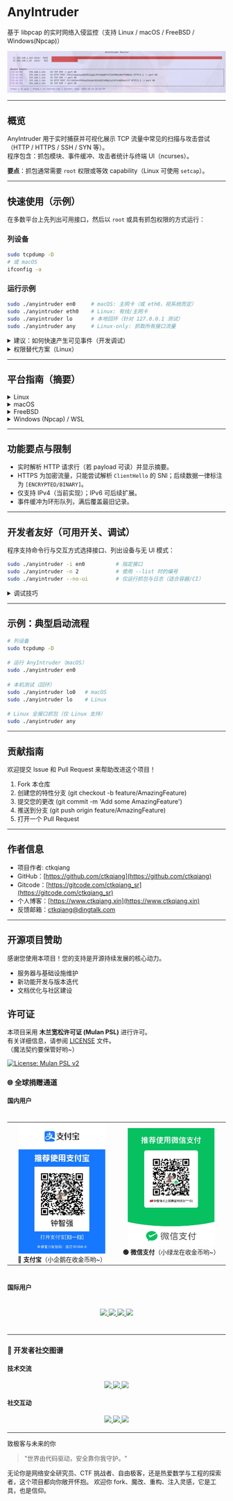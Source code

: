 
# AnyIntruder

基于 libpcap 的实时网络入侵监控（支持 Linux / macOS / FreeBSD / Windows(Npcap)）

![AnyIntruder](./assets/demo.png)

---

## 概览

AnyIntruder 用于实时捕获并可视化展示 TCP 流量中常见的扫描与攻击尝试（HTTP / HTTPS / SSH / SYN 等）。  
程序包含：抓包模块、事件缓冲、攻击者统计与终端 UI（ncurses）。

**要点**：抓包通常需要 `root` 权限或等效 capability（Linux 可使用 `setcap`）。

---

## 快速使用（示例）

在多数平台上先列出可用接口，然后以 `root` 或具有抓包权限的方式运行：

### 列设备

```bash
sudo tcpdump -D
# 或 macOS
ifconfig -a
````

### 运行示例

```bash
sudo ./anyintruder en0     # macOS: 主网卡（或 eth0，视系统而定）
sudo ./anyintruder eth0    # Linux: 有线/主网卡
sudo ./anyintruder lo      # 本地回环（针对 127.0.0.1 测试）
sudo ./anyintruder any     # Linux-only: 抓取所有接口流量
```

<details>
<summary>建议：如何快速产生可见事件（开发调试）</summary>

在另一终端启动简单 HTTP 服务并触发请求：

```bash
python3 -m http.server 8000
curl http://127.0.0.1:8000
ssh -p 22 127.0.0.1   # 触发 SSH 尝试（会要求密码）
```

注意：若你使用回环 (`lo` / `lo0`)，运行 AnyIntruder 时应指定该接口或确保选取器选择了回环。

</details>

<details>
<summary>权限替代方案（Linux）</summary>

```bash
# 给可执行文件赋予抓包能力（不需要 sudo 运行）
sudo setcap cap_net_raw,cap_net_admin+ep ./anyintruder
./anyintruder enp3s0
```

</details>

---

## 平台指南（摘要）

<details>
<summary>Linux</summary>

**安装依赖（Debian/Ubuntu）：**

```bash
sudo apt update
sudo apt install build-essential pkg-config libpcap-dev libncurses-dev
```

接口示例： `lo`, `eth0`, `wlan0`, `docker0`, `any`（Linux 专用）

</details>

<details>
<summary>macOS</summary>

**安装依赖（Homebrew）：**

```bash
brew install pkg-config libpcap ncurses
export PKG_CONFIG_PATH="/opt/homebrew/opt/libpcap/lib/pkgconfig:$PKG_CONFIG_PATH"
```

接口示例： `lo0`, `en0`, `en1`, `awdl0`

</details>

<details>
<summary>FreeBSD</summary>

通常自带 libpcap，若缺少可用 `pkg` 安装 ncurses 等。
接口示例： `lo0`, `em0`, `bridge0`

</details>

<details>
<summary>Windows (Npcap) / WSL</summary>

原生 Windows 请安装 Npcap 并以管理员运行；推荐在 WSL2 中运行 Linux 版本进行开发。

</details>

---

## 功能要点与限制

* 实时解析 HTTP 请求行（若 payload 可读）并显示摘要。
* HTTPS 为加密流量，只能尝试解析 `ClientHello` 的 SNI；后续数据一律标注为 `[ENCRYPTED/BINARY]`。
* 仅支持 IPv4（当前实现）；IPv6 可后续扩展。
* 事件缓冲为环形队列，满后覆盖最旧记录。

---

## 开发者友好（可用开关、调试）

程序支持命令行与交互方式选择接口、列出设备与无 UI 模式：

```bash
sudo ./anyintruder -i en0          # 指定接口
sudo ./anyintruder -n 2            # 使用 --list 时的编号
sudo ./anyintruder --no-ui         # 仅运行抓包与日志（适合容器/CI）
```

<details>
<summary>调试技巧</summary>

1. 使用 `tcpdump` 验证接口是否确实有流量：

```bash
sudo tcpdump -i en0 tcp port 80
```

2. 在 `monitor.c` 的 `got_packet` 回调加临时 debug 输出：

```c
fprintf(stderr, "got_packet len=%u\n", header->len);
```

3. 开发时可注入测试事件，快速验证 UI 渲染与日志功能。

</details>

---

## 示例：典型启动流程

```bash
# 列设备
sudo tcpdump -D

# 运行 AnyIntruder（macOS）
sudo ./anyintruder en0

# 本机测试（回环）
sudo ./anyintruder lo0   # macOS
sudo ./anyintruder lo    # Linux

# Linux 全接口抓包（仅 Linux 支持）
sudo ./anyintruder any
```

---

## 贡献指南

欢迎提交 Issue 和 Pull Request 来帮助改进这个项目！

1. Fork 本仓库
2. 创建您的特性分支 (git checkout -b feature/AmazingFeature)
3. 提交您的更改 (git commit -m 'Add some AmazingFeature')
4. 推送到分支 (git push origin feature/AmazingFeature)
5. 打开一个 Pull Request

---

## 作者信息

* 项目作者: ctkqiang
* GitHub：[https://github.com/ctkqiang](https://github.com/ctkqiang)
* Gitcode：[https://gitcode.com/ctkqiang_sr](https://gitcode.com/ctkqiang_sr)
* 个人博客：[https://www.ctkqiang.xin](https://www.ctkqiang.xin)
* 反馈邮箱：[ctkqiang@dingtalk.com](mailto:ctkqiang@dingtalk.com)

---

## 开源项目赞助

感谢您使用本项目！您的支持是开源持续发展的核心动力。

* 服务器与基础设施维护
* 新功能开发与版本迭代
* 文档优化与社区建设

## 许可证

本项目采用 **木兰宽松许可证 (Mulan PSL)** 进行许可。  
有关详细信息，请参阅 [LICENSE](LICENSE) 文件。  
（魔法契约要保管好哟~）

[![License: Mulan PSL v2](https://img.shields.io/badge/License-Mulan%20PSL%202-blue.svg)](http://license.coscl.org.cn/MulanPSL2)


### 🌐 全球捐赠通道

#### 国内用户

<div align="center" style="margin: 40px 0">

<div align="center">
<table>
<tr>
<td align="center" width="300">
<img src="https://github.com/ctkqiang/ctkqiang/blob/main/assets/IMG_9863.jpg?raw=true" width="200" />
<br />
<strong>🔵 支付宝</strong>（小企鹅在收金币哟~）
</td>
<td align="center" width="300">
<img src="https://github.com/ctkqiang/ctkqiang/blob/main/assets/IMG_9859.JPG?raw=true" width="200" />
<br />
<strong>🟢 微信支付</strong>（小绿龙在收金币哟~）
</td>
</tr>
</table>
</div>
</div>

#### 国际用户

<div align="center" style="margin: 40px 0">
  <a href="https://qr.alipay.com/fkx19369scgxdrkv8mxso92" target="_blank">
    <img src="https://img.shields.io/badge/Alipay-全球支付-00A1E9?style=flat-square&logo=alipay&logoColor=white&labelColor=008CD7">
  </a>
  
  <a href="https://ko-fi.com/F1F5VCZJU" target="_blank">
    <img src="https://img.shields.io/badge/Ko--fi-买杯咖啡-FF5E5B?style=flat-square&logo=ko-fi&logoColor=white">
  </a>
  
  <a href="https://www.paypal.com/paypalme/ctkqiang" target="_blank">
    <img src="https://img.shields.io/badge/PayPal-安全支付-00457C?style=flat-square&logo=paypal&logoColor=white">
  </a>
  
  <a href="https://donate.stripe.com/00gg2nefu6TK1LqeUY" target="_blank">
    <img src="https://img.shields.io/badge/Stripe-企业级支付-626CD9?style=flat-square&logo=stripe&logoColor=white">
  </a>
</div>

---

### 📌 开发者社交图谱

#### 技术交流

<div align="center" style="margin: 20px 0">
  <a href="https://github.com/ctkqiang" target="_blank">
    <img src="https://img.shields.io/badge/GitHub-开源仓库-181717?style=for-the-badge&logo=github">
  </a>
  
  <a href="https://stackoverflow.com/users/10758321/%e9%92%9f%e6%99%ba%e5%bc%ba" target="_blank">
    <img src="https://img.shields.io/badge/Stack_Overflow-技术问答-F58025?style=for-the-badge&logo=stackoverflow">
  </a>
  
  <a href="https://www.linkedin.com/in/ctkqiang/" target="_blank">
    <img src="https://img.shields.io/badge/LinkedIn-职业网络-0A66C2?style=for-the-badge&logo=linkedin">
  </a>
</div>

#### 社交互动

<div align="center" style="margin: 20px 0">
  <a href="https://www.instagram.com/ctkqiang" target="_blank">
    <img src="https://img.shields.io/badge/Instagram-生活瞬间-E4405F?style=for-the-badge&logo=instagram">
  </a>
  
  <a href="https://twitch.tv/ctkqiang" target="_blank">
    <img src="https://img.shields.io/badge/Twitch-技术直播-9146FF?style=for-the-badge&logo=twitch">
  </a>
  
  <a href="https://github.com/ctkqiang/ctkqiang/blob/main/assets/IMG_9245.JPG?raw=true" target="_blank">
    <img src="https://img.shields.io/badge/微信公众号-钟智强-07C160?style=for-the-badge&logo=wechat">
  </a>
</div>

---

致极客与未来的你

> "世界由代码驱动，安全靠你我守护。"

无论你是网络安全研究员、CTF 挑战者、自由极客，还是热爱数学与工程的探索者，这个项目都向你敞开怀抱。
欢迎你 fork、魔改、重构、注入灵感，它是工具，也是信仰。

